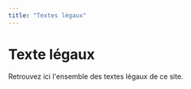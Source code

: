 ```yaml
---
title: "Textes légaux"
---
```


# Texte légaux

Retrouvez ici l'ensemble des textes légaux de ce site.
